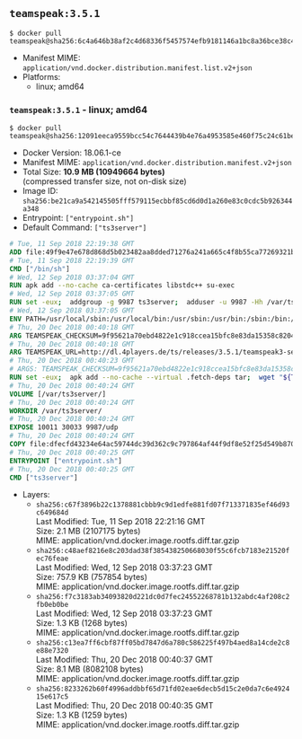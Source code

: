 ## `teamspeak:3.5.1`

```console
$ docker pull teamspeak@sha256:6c4a646b38af2c4d68336f5457574efb9181146a1bc8a36bce38c44fb5ac0a52
```

-	Manifest MIME: `application/vnd.docker.distribution.manifest.list.v2+json`
-	Platforms:
	-	linux; amd64

### `teamspeak:3.5.1` - linux; amd64

```console
$ docker pull teamspeak@sha256:12091eeca9559bcc54c7644439b4e76a4953585e460f75c24c61be5dd0d2199f
```

-	Docker Version: 18.06.1-ce
-	Manifest MIME: `application/vnd.docker.distribution.manifest.v2+json`
-	Total Size: **10.9 MB (10949664 bytes)**  
	(compressed transfer size, not on-disk size)
-	Image ID: `sha256:be21ca9a542145505fff579115ecbbf85cd6d0d1a260e83c0cdc5b926344a348`
-	Entrypoint: `["entrypoint.sh"]`
-	Default Command: `["ts3server"]`

```dockerfile
# Tue, 11 Sep 2018 22:19:38 GMT
ADD file:49f9e47e678d868d5b023482aa8dded71276a241a665c4f8b55ca77269321b34 in / 
# Tue, 11 Sep 2018 22:19:39 GMT
CMD ["/bin/sh"]
# Wed, 12 Sep 2018 03:37:04 GMT
RUN apk add --no-cache ca-certificates libstdc++ su-exec
# Wed, 12 Sep 2018 03:37:05 GMT
RUN set -eux;  addgroup -g 9987 ts3server;  adduser -u 9987 -Hh /var/ts3server -G ts3server -s /sbin/nologin -D ts3server;  mkdir -p /var/ts3server /var/run/ts3server;  chown ts3server:ts3server /var/ts3server /var/run/ts3server;  chmod 777 /var/ts3server /var/run/ts3server
# Wed, 12 Sep 2018 03:37:05 GMT
ENV PATH=/usr/local/sbin:/usr/local/bin:/usr/sbin:/usr/bin:/sbin:/bin:/opt/ts3server
# Thu, 20 Dec 2018 00:40:18 GMT
ARG TEAMSPEAK_CHECKSUM=9f95621a70ebd4822e1c918ccea15bfc8e83da15358c820422dda5a142ae79e1
# Thu, 20 Dec 2018 00:40:18 GMT
ARG TEAMSPEAK_URL=http://dl.4players.de/ts/releases/3.5.1/teamspeak3-server_linux_alpine-3.5.1.tar.bz2
# Thu, 20 Dec 2018 00:40:23 GMT
# ARGS: TEAMSPEAK_CHECKSUM=9f95621a70ebd4822e1c918ccea15bfc8e83da15358c820422dda5a142ae79e1 TEAMSPEAK_URL=http://dl.4players.de/ts/releases/3.5.1/teamspeak3-server_linux_alpine-3.5.1.tar.bz2
RUN set -eux;  apk add --no-cache --virtual .fetch-deps tar;  wget "${TEAMSPEAK_URL}" -O server.tar.bz2;  echo "${TEAMSPEAK_CHECKSUM} *server.tar.bz2" | sha256sum -c -;  mkdir -p /opt/ts3server;  tar -xf server.tar.bz2 --strip-components=1 -C /opt/ts3server;  rm server.tar.bz2;  apk del .fetch-deps;  mv /opt/ts3server/*.so /opt/ts3server/redist/* /usr/local/lib;  ldconfig /usr/local/lib;  chown -R ts3server:ts3server /opt/ts3server
# Thu, 20 Dec 2018 00:40:24 GMT
VOLUME [/var/ts3server/]
# Thu, 20 Dec 2018 00:40:24 GMT
WORKDIR /var/ts3server/
# Thu, 20 Dec 2018 00:40:24 GMT
EXPOSE 10011 30033 9987/udp
# Thu, 20 Dec 2018 00:40:24 GMT
COPY file:dfecfd43234e64ac59744dc39d362c9c797864af44f9df8e52f25d549b87090d in /opt/ts3server 
# Thu, 20 Dec 2018 00:40:25 GMT
ENTRYPOINT ["entrypoint.sh"]
# Thu, 20 Dec 2018 00:40:25 GMT
CMD ["ts3server"]
```

-	Layers:
	-	`sha256:c67f3896b22c1378881cbbb9c9d1edfe881fd07f713371835ef46d93c649684d`  
		Last Modified: Tue, 11 Sep 2018 22:21:16 GMT  
		Size: 2.1 MB (2107175 bytes)  
		MIME: application/vnd.docker.image.rootfs.diff.tar.gzip
	-	`sha256:c48aef8216e8c203dad38f385438250668030f55c6fcb7183e21520fec76feae`  
		Last Modified: Wed, 12 Sep 2018 03:37:23 GMT  
		Size: 757.9 KB (757854 bytes)  
		MIME: application/vnd.docker.image.rootfs.diff.tar.gzip
	-	`sha256:f7c3183ab34093820d221dc0d7fec24552268781b132abdc4af208c2fb0eb0be`  
		Last Modified: Wed, 12 Sep 2018 03:37:23 GMT  
		Size: 1.3 KB (1268 bytes)  
		MIME: application/vnd.docker.image.rootfs.diff.tar.gzip
	-	`sha256:c13ea7ff6cbf87ff05bd7847d6a780c586225f497b4aed8a14cde2c8e88e7320`  
		Last Modified: Thu, 20 Dec 2018 00:40:37 GMT  
		Size: 8.1 MB (8082108 bytes)  
		MIME: application/vnd.docker.image.rootfs.diff.tar.gzip
	-	`sha256:8233262b60f4996addbbf65d71fd02eae6decb5d15c2e0da7c6e492415e617c5`  
		Last Modified: Thu, 20 Dec 2018 00:40:35 GMT  
		Size: 1.3 KB (1259 bytes)  
		MIME: application/vnd.docker.image.rootfs.diff.tar.gzip
